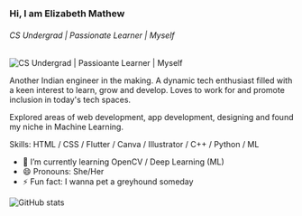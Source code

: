 ### Hi, I am Elizabeth Mathew
###### CS Undergrad | Passionate Learner | Myself
![CS Undergrad | Passioante Learner | Myself](https://i.postimg.cc/ry3hgGmX/Blue-Modern-Corporate-Computer-and-Technology-Linkedin-Banner.png)

Another Indian engineer in the making. A dynamic tech enthusiast filled with a keen interest to learn, grow and develop. Loves to work for and promote inclusion in today's tech spaces.

Explored areas of web development, app development, designing and found my niche in Machine Learning.

Skills: HTML / CSS / Flutter / Canva / Illustrator / C++ / Python / ML

- 🌱 I’m currently learning OpenCV / Deep Learning (ML)
- 😄 Pronouns: She/Her 
- ⚡ Fun fact: I wanna pet a greyhound someday 
 

![GitHub stats](https://github-readme-stats.vercel.app/api?username=Elizabeth-Mathew1&show_icons=true&theme=tokyonight)  

